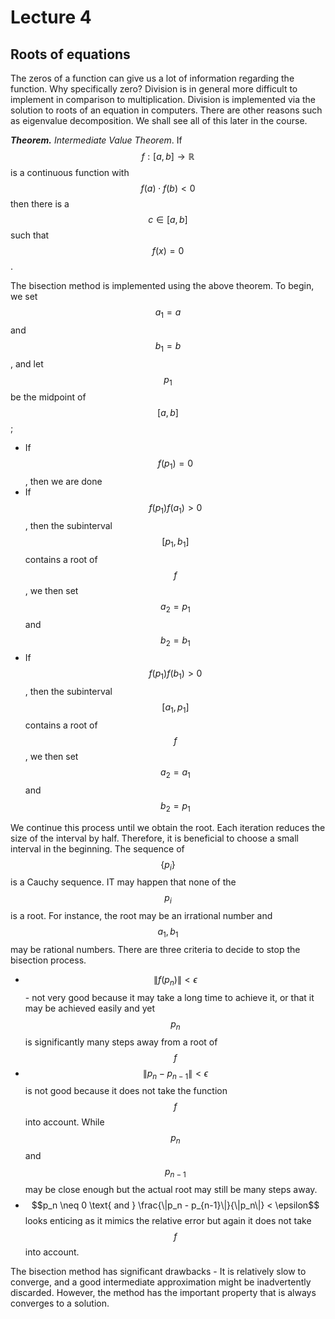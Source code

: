 # Lecture 4

## Roots of equations

The zeros of a function can give us a lot of information regarding the function. Why specifically zero? Division is in general more difficult to implement in comparison to multiplication. Division is implemented via the solution to roots of an equation in computers. There are other reasons such as eigenvalue decomposition. We shall see all of this later in the course. 

***Theorem.*** *Intermediate Value Theorem*. If $$f: [a, b] \to \mathbb R$$ is a continuous function with $$f(a)\cdot f(b) < 0$$ then there is a $$c \in [a, b]$$ such that $$f(x) = 0$$.

The bisection method is implemented using the above theorem. To begin, we set $$a_1 = a$$ and $$b_1 = b$$, and let $$p_1$$ be the midpoint of $$[a, b]$$; 

- If $$f(p_1) = 0$$, then we are done
- If $$f(p_1)f(a_1)>0$$, then the subinterval $$[p_1, b_1]$$ contains a root of $$f$$, we then set $$a_2 = p_1$$ and $$b_2 = b_1$$
- If $$f(p_1)f(b_1)>0$$, then the subinterval $$[a_1, p_1]$$ contains a root of $$f$$, we then set $$a_2 = a_1$$ and $$b_2 = p_1$$

We continue this process until we obtain the root. Each iteration reduces the size of the interval by half. Therefore, it is beneficial to choose a small interval in the beginning. The sequence of $$\{p_i\}$$ is a Cauchy sequence. IT may happen that none of the $$p_i$$ is a root. For instance, the root may be an irrational number and $$a_1, b_1$$ may be rational numbers. There are three criteria to decide to stop the bisection process.

- $$\|f(p_n)\| < \epsilon$$ - not very good because it may take a long time to achieve it, or that it may be achieved easily and yet $$p_n$$ is significantly many steps away from a root of $$f$$ 
- $$\|p_n - p_{n-1}\| <\epsilon$$ is not good because it does not take the function $$f$$ into account. While $$p_n$$ and $$p_{n-1}$$ may be close enough but the actual root may still be many steps away.
- $$p_n \neq 0 \text{ and } \frac{\|p_n - p_{n-1}\|}{\|p_n\|} < \epsilon$$ looks enticing as it mimics the relative error but again it does not take $$f$$ into account.

The bisection method has significant drawbacks - It is relatively slow to converge, and a good intermediate approximation might be inadvertently discarded. However, the method has the important property that is always converges to a solution. 

